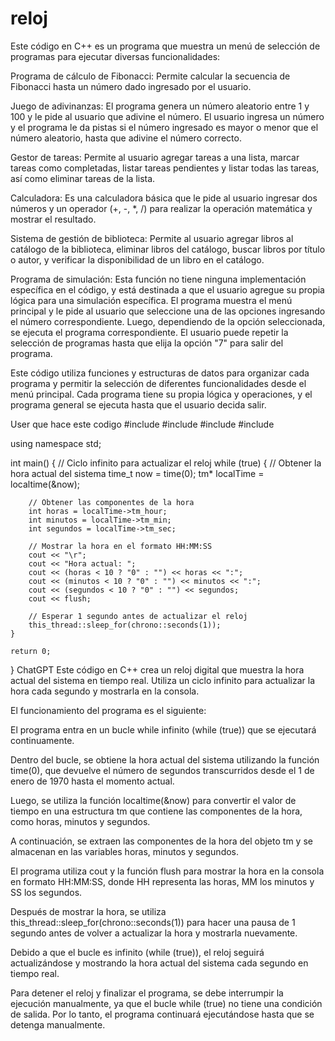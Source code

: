 # reloj
Este código en C++ es un programa que muestra un menú de selección de programas para ejecutar diversas funcionalidades:

Programa de cálculo de Fibonacci: Permite calcular la secuencia de Fibonacci hasta un número dado ingresado por el usuario.

Juego de adivinanzas: El programa genera un número aleatorio entre 1 y 100 y le pide al usuario que adivine el número. El usuario ingresa un número y el programa le da pistas si el número ingresado es mayor o menor que el número aleatorio, hasta que adivine el número correcto.

Gestor de tareas: Permite al usuario agregar tareas a una lista, marcar tareas como completadas, listar tareas pendientes y listar todas las tareas, así como eliminar tareas de la lista.

Calculadora: Es una calculadora básica que le pide al usuario ingresar dos números y un operador (+, -, *, /) para realizar la operación matemática y mostrar el resultado.

Sistema de gestión de biblioteca: Permite al usuario agregar libros al catálogo de la biblioteca, eliminar libros del catálogo, buscar libros por título o autor, y verificar la disponibilidad de un libro en el catálogo.

Programa de simulación: Esta función no tiene ninguna implementación específica en el código, y está destinada a que el usuario agregue su propia lógica para una simulación específica.
El programa muestra el menú principal y le pide al usuario que seleccione una de las opciones ingresando el número correspondiente. Luego, dependiendo de la opción seleccionada, se ejecuta el programa correspondiente. El usuario puede repetir la selección de programas hasta que elija la opción "7" para salir del programa.

Este código utiliza funciones y estructuras de datos para organizar cada programa y permitir la selección de diferentes funcionalidades desde el menú principal. Cada programa tiene su propia lógica y operaciones, y el programa general se ejecuta hasta que el usuario decida salir.




User
que hace este codigo
#include <iostream>
#include <ctime>
#include <chrono>
#include <thread>

using namespace std;

int main() {
    // Ciclo infinito para actualizar el reloj
    while (true) {
        // Obtener la hora actual del sistema
        time_t now = time(0);
        tm* localTime = localtime(&now);

        // Obtener las componentes de la hora
        int horas = localTime->tm_hour;
        int minutos = localTime->tm_min;
        int segundos = localTime->tm_sec;

        // Mostrar la hora en el formato HH:MM:SS
        cout << "\r";
        cout << "Hora actual: ";
        cout << (horas < 10 ? "0" : "") << horas << ":";
        cout << (minutos < 10 ? "0" : "") << minutos << ":";
        cout << (segundos < 10 ? "0" : "") << segundos;
        cout << flush;

        // Esperar 1 segundo antes de actualizar el reloj
        this_thread::sleep_for(chrono::seconds(1));
    }

    return 0;
}
ChatGPT
Este código en C++ crea un reloj digital que muestra la hora actual del sistema en tiempo real. Utiliza un ciclo infinito para actualizar la hora cada segundo y mostrarla en la consola.

El funcionamiento del programa es el siguiente:

El programa entra en un bucle while infinito (while (true)) que se ejecutará continuamente.

Dentro del bucle, se obtiene la hora actual del sistema utilizando la función time(0), que devuelve el número de segundos transcurridos desde el 1 de enero de 1970 hasta el momento actual.

Luego, se utiliza la función localtime(&now) para convertir el valor de tiempo en una estructura tm que contiene las componentes de la hora, como horas, minutos y segundos.

A continuación, se extraen las componentes de la hora del objeto tm y se almacenan en las variables horas, minutos y segundos.

El programa utiliza cout y la función flush para mostrar la hora en la consola en formato HH:MM:SS, donde HH representa las horas, MM los minutos y SS los segundos.

Después de mostrar la hora, se utiliza this_thread::sleep_for(chrono::seconds(1)) para hacer una pausa de 1 segundo antes de volver a actualizar la hora y mostrarla nuevamente.

Debido a que el bucle es infinito (while (true)), el reloj seguirá actualizándose y mostrando la hora actual del sistema cada segundo en tiempo real.

Para detener el reloj y finalizar el programa, se debe interrumpir la ejecución manualmente, ya que el bucle while (true) no tiene una condición de salida. Por lo tanto, el programa continuará ejecutándose hasta que se detenga manualmente.






